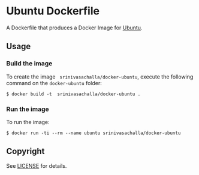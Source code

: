 # Ubuntu Dockerfile

A Dockerfile that produces a Docker Image for [Ubuntu](http://www.ubuntu.com/).

## Usage

### Build the image

To create the image ` srinivasachalla/docker-ubuntu`, execute the following command on the `docker-ubuntu` folder:

```
$ docker build -t  srinivasachalla/docker-ubuntu .
```

### Run the image

To run the image:

```
$ docker run -ti --rm --name ubuntu srinivasachalla/docker-ubuntu
```

## Copyright

See [LICENSE](https://github.com/challa/docker-ubuntu/blob/master/LICENSE) for details.
